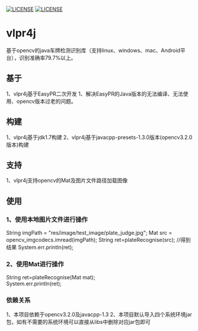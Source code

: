 [![LICENSE](https://img.shields.io/badge/license-Anti%20996-blue.svg)](https://github.com/996icu/996.ICU/blob/master/LICENSE)
[![LICENSE](https://camo.githubusercontent.com/f969af70fa6573766a11cb0a968fc82b069298f1/68747470733a2f2f696d672e736869656c64732e696f2f6769746875622f6c6963656e73652f6c697a68696368616f2f6f6e652e737667)](https://github.com/eguid/vlpr4j/blob/master/LICENSE)
 # vlpr4j
基于opencv的java车牌检测识别库（支持linux、windows、mac、Android平台），识别准确率79.7%以上。 
## 基于
1、vlpr4j基于EasyPR二次开发
1、解决EasyPR的Java版本的无法编译、无法使用、opencv版本过老的问题。
## 构建
1、vlpr4j基于jdk1.7构建
2、vlpr4j基于javacpp-presets-1.3.0版本(opencv3.2.0版本)构建
## 支持
1、vlpr4j支持opencv的Mat及图片文件路径加载图像
## 使用
### 1、使用本地图片文件进行操作
 String imgPath = "res/image/test_image/plate_judge.jpg"; 
 Mat src = opencv_imgcodecs.imread(imgPath); 
 String ret=plateRecognise(src); //得到结果
 System.err.println(ret);
### 2、使用Mat进行操作 
 String ret=plateRecognise(Mat mat);  
 System.err.println(ret);
### 依赖关系
1、本项目依赖于opencv3.2.0及javacpp-1.3
2、本项目默认导入四个系统环境jar包，如有不需要的系统环境可以直接从libs中删除对应jar包即可


